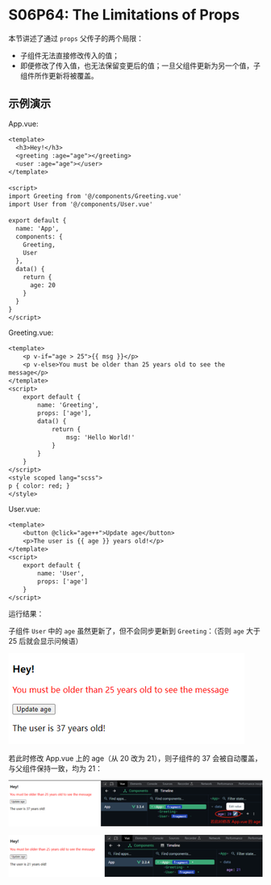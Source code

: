 # S06P64: The Limitations of Props



本节讲述了通过 `props` 父传子的两个局限：

- 子组件无法直接修改传入的值；
- 即便修改了传入值，也无法保留变更后的值；一旦父组件更新为另一个值，子组件所作更新将被覆盖。



## 示例演示

App.vue:

```vue
<template>
  <h3>Hey!</h3>
  <greeting :age="age"></greeting>
  <user :age="age"></user>
</template>

<script>
import Greeting from '@/components/Greeting.vue'
import User from '@/components/User.vue'

export default {
  name: 'App',
  components: {
    Greeting,
    User
  },
  data() {
    return {
      age: 20
    }
  }
}
</script>
```

Greeting.vue:

```vue
<template>
    <p v-if="age > 25">{{ msg }}</p>
    <p v-else>You must be older than 25 years old to see the message</p>
</template>
<script>
    export default {
        name: 'Greeting',
        props: ['age'],
        data() {
            return {
                msg: 'Hello World!'
            }
        }
    }
</script>
<style scoped lang="scss">
p { color: red; }
</style>
```

User.vue:

```vue
<template>
    <button @click="age++">Update age</button>
    <p>The user is {{ age }} years old!</p>
</template>
<script>
    export default {
        name: 'User',
        props: ['age']
    }
</script>
```

运行结果：

子组件 `User` 中的 `age` 虽然更新了，但不会同步更新到 `Greeting`：（否则 `age` 大于 25 后就会显示问候语）

![limitation of props](../assets/64-1.png)

若此时修改 App.vue 上的 age（从 20 改为 21），则子组件的 37 会被自动覆盖，与父组件保持一致，均为 21：

![age overriden1](../assets/64-2.png)

![age value overriden2](../assets/64-3.png)
